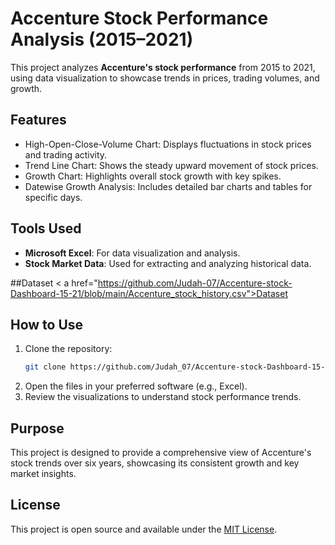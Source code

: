 
# Accenture Stock Performance Analysis (2015–2021)  

This project analyzes **Accenture's stock performance** from 2015 to 2021, using data visualization to showcase trends in prices, trading volumes, and growth.  

## Features  
- High-Open-Close-Volume Chart: Displays fluctuations in stock prices and trading activity.  
- Trend Line Chart: Shows the steady upward movement of stock prices.  
- Growth Chart: Highlights overall stock growth with key spikes.  
- Datewise Growth Analysis: Includes detailed bar charts and tables for specific days.  

## Tools Used  
- **Microsoft Excel**: For data visualization and analysis.  
- **Stock Market Data**: Used for extracting and analyzing historical data.

##Dataset
< a href="https://github.com/Judah-07/Accenture-stock-Dashboard-15-21/blob/main/Accenture_stock_history.csv">Dataset</a>


## How to Use  
1. Clone the repository:  
   ```bash  
   git clone https://github.com/Judah_07/Accenture-stock-Dashboard-15-21.git  
   ```  
2. Open the files in your preferred software (e.g., Excel).  
3. Review the visualizations to understand stock performance trends.  

## Purpose  
This project is designed to provide a comprehensive view of Accenture's stock trends over six years, showcasing its consistent growth and key market insights.  

## License  
This project is open source and available under the [MIT License](LICENSE).  


